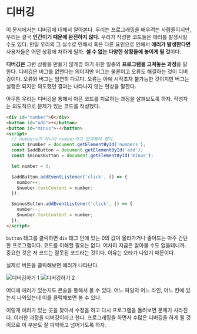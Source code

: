 # 디버깅
이 문서에서는 디버깅에 대해서 알아본다. 우리는 프로그래밍을 배우려는 사람들이지만, 우리는 결국 **인간이기 때문에 완전하지 않다.** 우리가 작성한 코드들은 에러를 발생시킬 수도 있다. 만일 우리의 그 실수로 인해서 혹은 다른 요인으로 인해서 **에러가 발생한다면** 사용자들은 어떤 상황에 처하게 될까. **셀 수 없는 다양한 상황들에 놓이게 될 것**이다.

**디버깅은** 그런 상황을 만들기 않게끔 하기 위한 일종의 **프로그램을 고쳐놓는 과정**을 말한다. 디버깅은 버그를 없앤다는 의미지만 버그는 물론이고 오류도 해결하는 것이 디버깅이다. 오류와 버그는 엄연히 다르다. 오류는 아예 시작조차 불가능한 것이지만 버그는 실행은 되지만 의도했던 결과는 나타나지 않는 현상을 말한다.

아무튼 우리는 디버깅을 통해서 아픈 코드를 치료하는 과정을 살펴보도록 하자. 작성자는 의도적으로 문제가 있는 코드를 작성했다.

```html
<div id="number">0</div>
<button id="add">+</button>
<button id="minus">-</button>
<script>
  // numbers가 아니라 number라고 입력해야 했다.
  const $number = document.getElementById('numbers');
  const $addButton = document.getElementById('add');
  const $minusButton = document.getElementById('minus');

  let number = 0;

  $addButton.addEventListener('click', () => {
    number++;
    $number.textContent = number;
  });

  $minusButton.addEventListener('click', () => {
    number--;
    $number.textContent = number;
  });
</script>
```

`button` 태그를 클릭하면 `div` 태그 안에 있는 0의 값이 올라가거나 줄어드는 아주 간단한 프로그램이다. 코드를 이해할 필요는 없다. 어차피 지금은 알아볼 수도 없을테니까. 중요한 것은 저 코드는 잘못된 코드라는 것이다. 이유는 오타가 나있기 때문이다.

실제로 버튼을 클릭해보면 에러가 나타난다.

![디버깅하기 1](https://drive.google.com/uc?export=view&id=1DQUjbk4s71RNYqN7JqKE03NXiXlFYiqZ)
![디버깅하기 2](https://drive.google.com/uc?export=view&id=12_KyuTNogT531B_H9r7nFlYUk-6qlQ0I)

어디에 에러가 있는지도 콘솔을 통해서 볼 수 있다. 어느 파일의 어느 라인, 어느 칸에 있는지 나와있는데 이를 클릭해보면 볼 수 있다.

이렇게 에러가 있는 곳을 찾아서 수정을 하고 다시 프로그램을 돌려보면 문제가 사라진다. 이러한 과정을 디버깅이라고 한다. 프로그래밍을 하면서 수많은 디버깅을 하게 될 것이므로 이 부분도 잘 파악하고 넘어가도록 하자.